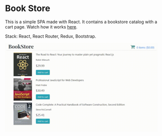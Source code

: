# Book Store

This is a simple SPA made with React. It contains a bookstore catalog with a cart page. Watch how it works [here](https://yumoshkin.github.io/book-store).

Stack: React, React Router, Redux, Bootstrap.

![](book-store.gif)
